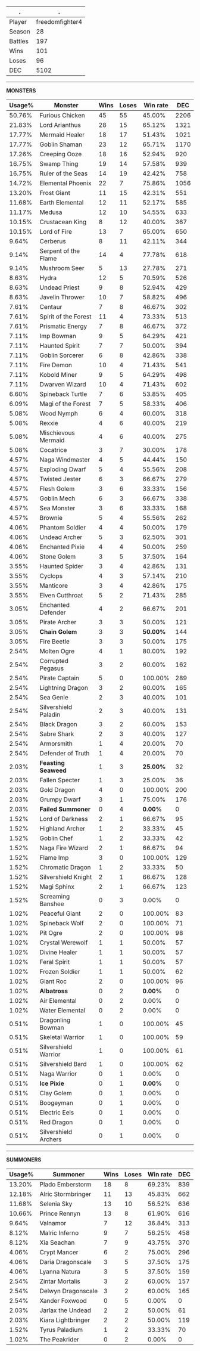 .|.
|-|-
Player|freedomfighter4
Season|28
Battles|197
Wins|101
Loses|96
DEC|5102

---
**MONSTERS**

Usage%|Monster|Wins|Loses|Win rate|DEC|
-|-|-|-|-|-|
50.76%|Furious Chicken|45|55|45.00%|2206|
21.83%|Lord Arianthus|28|15|65.12%|1321|
17.77%|Mermaid Healer|18|17|51.43%|1021|
17.77%|Goblin Shaman|23|12|65.71%|1170|
17.26%|Creeping Ooze|18|16|52.94%|920|
16.75%|Swamp Thing|19|14|57.58%|939|
16.75%|Ruler of the Seas|14|19|42.42%|758|
14.72%|Elemental Phoenix|22|7|75.86%|1056|
13.20%|Frost Giant|11|15|42.31%|551|
11.68%|Earth Elemental|12|11|52.17%|585|
11.17%|Medusa|12|10|54.55%|633|
10.15%|Crustacean King|8|12|40.00%|367|
10.15%|Lord of Fire|13|7|65.00%|650|
9.64%|Cerberus|8|11|42.11%|344|
9.14%|Serpent of the Flame|14|4|77.78%|618|
9.14%|Mushroom Seer|5|13|27.78%|271|
8.63%|Hydra|12|5|70.59%|526|
8.63%|Undead Priest|9|8|52.94%|429|
8.63%|Javelin Thrower|10|7|58.82%|496|
7.61%|Centaur|7|8|46.67%|302|
7.61%|Spirit of the Forest|11|4|73.33%|513|
7.61%|Prismatic Energy|7|8|46.67%|372|
7.11%|Imp Bowman|9|5|64.29%|421|
7.11%|Haunted Spirit|7|7|50.00%|394|
7.11%|Goblin Sorcerer|6|8|42.86%|338|
7.11%|Fire Demon|10|4|71.43%|541|
7.11%|Kobold Miner|9|5|64.29%|498|
7.11%|Dwarven Wizard|10|4|71.43%|602|
6.60%|Spineback Turtle|7|6|53.85%|405|
6.09%|Magi of the Forest|7|5|58.33%|406|
5.08%|Wood Nymph|6|4|60.00%|318|
5.08%|Rexxie|4|6|40.00%|219|
5.08%|Mischievous Mermaid|4|6|40.00%|275|
5.08%|Cocatrice|3|7|30.00%|178|
4.57%|Naga Windmaster|4|5|44.44%|150|
4.57%|Exploding Dwarf|5|4|55.56%|208|
4.57%|Twisted Jester|6|3|66.67%|279|
4.57%|Flesh Golem|3|6|33.33%|156|
4.57%|Goblin Mech|6|3|66.67%|338|
4.57%|Sea Monster|3|6|33.33%|168|
4.57%|Brownie|5|4|55.56%|262|
4.06%|Phantom Soldier|4|4|50.00%|179|
4.06%|Undead Archer|5|3|62.50%|301|
4.06%|Enchanted Pixie|4|4|50.00%|259|
4.06%|Stone Golem|3|5|37.50%|164|
3.55%|Haunted Spider|3|4|42.86%|131|
3.55%|Cyclops|4|3|57.14%|210|
3.55%|Manticore|3|4|42.86%|175|
3.55%|Elven Cutthroat|5|2|71.43%|285|
3.05%|Enchanted Defender|4|2|66.67%|201|
3.05%|Pirate Archer|3|3|50.00%|121|
3.05%|**Chain Golem**|3|3|**50.00%**|144|
3.05%|Fire Beetle|3|3|50.00%|175|
2.54%|Molten Ogre|4|1|80.00%|192|
2.54%|Corrupted Pegasus|3|2|60.00%|162|
2.54%|Pirate Captain|5|0|100.00%|289|
2.54%|Lightning Dragon|3|2|60.00%|165|
2.54%|Sea Genie|2|3|40.00%|101|
2.54%|Silvershield Paladin|2|3|40.00%|131|
2.54%|Black Dragon|3|2|60.00%|153|
2.54%|Sabre Shark|2|3|40.00%|127|
2.54%|Armorsmith|1|4|20.00%|70|
2.54%|Defender of Truth|1|4|20.00%|70|
2.03%|**Feasting Seaweed**|1|3|**25.00%**|32|
2.03%|Fallen Specter|1|3|25.00%|36|
2.03%|Gold Dragon|4|0|100.00%|200|
2.03%|Grumpy Dwarf|3|1|75.00%|176|
2.03%|**Failed Summoner**|0|4|**0.00%**|0|
1.52%|Lord of Darkness|2|1|66.67%|95|
1.52%|Highland Archer|1|2|33.33%|45|
1.52%|Goblin Chef|1|2|33.33%|42|
1.52%|Naga Fire Wizard|2|1|66.67%|94|
1.52%|Flame Imp|3|0|100.00%|129|
1.52%|Chromatic Dragon|1|2|33.33%|50|
1.52%|Silvershield Knight|2|1|66.67%|128|
1.52%|Magi Sphinx|2|1|66.67%|123|
1.52%|Screaming Banshee|0|3|0.00%|0|
1.02%|Peaceful Giant|2|0|100.00%|83|
1.02%|Spineback Wolf|2|0|100.00%|71|
1.02%|Pit Ogre|2|0|100.00%|98|
1.02%|Crystal Werewolf|1|1|50.00%|57|
1.02%|Divine Healer|1|1|50.00%|57|
1.02%|Feral Spirit|1|1|50.00%|57|
1.02%|Frozen Soldier|1|1|50.00%|62|
1.02%|Giant Roc|2|0|100.00%|96|
1.02%|**Albatross**|0|2|**0.00%**|0|
1.02%|Air Elemental|0|2|0.00%|0|
1.02%|Water Elemental|0|2|0.00%|0|
0.51%|Dragonling Bowman|1|0|100.00%|45|
0.51%|Skeletal Warrior|1|0|100.00%|59|
0.51%|Silvershield Warrior|1|0|100.00%|61|
0.51%|Silvershield Bard|1|0|100.00%|62|
0.51%|Naga Warrior|0|1|0.00%|0|
0.51%|**Ice Pixie**|0|1|**0.00%**|0|
0.51%|Clay Golem|0|1|0.00%|0|
0.51%|Boogeyman|0|1|0.00%|0|
0.51%|Electric Eels|0|1|0.00%|0|
0.51%|Red Dragon|0|1|0.00%|0|
0.51%|Silvershield Archers|0|1|0.00%|0|

---
**SUMMONERS**

Usage%|Summoner|Wins|Loses|Win rate|DEC|
-|-|-|-|-|-|
13.20%|Plado Emberstorm|18|8|69.23%|839|
12.18%|Alric Stormbringer|11|13|45.83%|662|
11.68%|Selenia Sky|13|10|56.52%|636|
10.66%|Prince Rennyn|13|8|61.90%|616|
9.64%|Valnamor|7|12|36.84%|313|
8.12%|Malric Inferno|9|7|56.25%|458|
8.12%|Xia Seachan|7|9|43.75%|370|
4.06%|Crypt Mancer|6|2|75.00%|296|
4.06%|Daria Dragonscale|3|5|37.50%|175|
4.06%|Lyanna Natura|3|5|37.50%|159|
2.54%|Zintar Mortalis|3|2|60.00%|157|
2.54%|Delwyn Dragonscale|3|2|60.00%|165|
2.54%|Xander Foxwood|0|5|0.00%|0|
2.03%|Jarlax the Undead|2|2|50.00%|61|
2.03%|Kiara Lightbringer|2|2|50.00%|119|
1.52%|Tyrus Paladium|1|2|33.33%|70|
1.02%|The Peakrider|0|2|0.00%|0|
